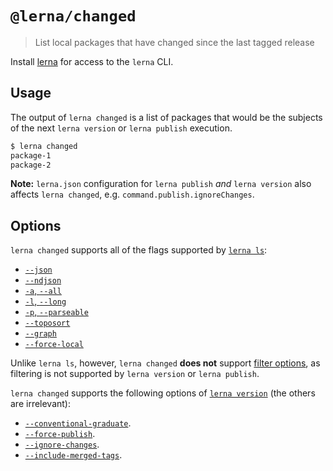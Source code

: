 # `@lerna/changed`

> List local packages that have changed since the last tagged release

Install [lerna](https://www.npmjs.com/package/lerna) for access to the `lerna` CLI.

## Usage

The output of `lerna changed` is a list of packages that would be the subjects of the next `lerna version` or `lerna publish` execution.

```sh
$ lerna changed
package-1
package-2
```

**Note:** `lerna.json` configuration for `lerna publish` _and_ `lerna version` also affects
`lerna changed`, e.g. `command.publish.ignoreChanges`.

## Options

`lerna changed` supports all of the flags supported by [`lerna ls`](https://github.com/lerna/lerna/tree/main/commands/list#options):

- [`--json`](https://github.com/lerna/lerna/tree/main/commands/list#--json)
- [`--ndjson`](https://github.com/lerna/lerna/tree/main/commands/list#--ndjson)
- [`-a`, `--all`](https://github.com/lerna/lerna/tree/main/commands/list#--all)
- [`-l`, `--long`](https://github.com/lerna/lerna/tree/main/commands/list#--long)
- [`-p`, `--parseable`](https://github.com/lerna/lerna/tree/main/commands/list#--parseable)
- [`--toposort`](https://github.com/lerna/lerna/tree/main/commands/list#--toposort)
- [`--graph`](https://github.com/lerna/lerna/tree/main/commands/list#--graph)
- [`--force-local`](https://github.com/lerna/lerna/tree/master/commands/list#--force-local)

Unlike `lerna ls`, however, `lerna changed` **does not** support [filter options](https://www.npmjs.com/package/@lerna/filter-options), as filtering is not supported by `lerna version` or `lerna publish`.

`lerna changed` supports the following options of [`lerna version`](https://github.com/lerna/lerna/tree/main/commands/version#options) (the others are irrelevant):

- [`--conventional-graduate`](https://github.com/lerna/lerna/tree/main/commands/version#--conventional-graduate).
- [`--force-publish`](https://github.com/lerna/lerna/tree/main/commands/version#--force-publish).
- [`--ignore-changes`](https://github.com/lerna/lerna/tree/main/commands/version#--ignore-changes).
- [`--include-merged-tags`](https://github.com/lerna/lerna/tree/main/commands/version#--include-merged-tags).
